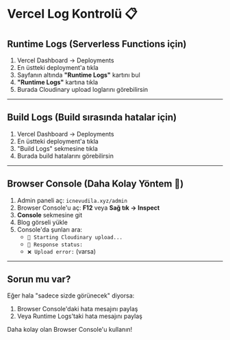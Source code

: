 # Vercel Log Kontrolü 📋

## Runtime Logs (Serverless Functions için)

1. Vercel Dashboard → Deployments
2. En üstteki deployment'a tıkla
3. Sayfanın altında **"Runtime Logs"** kartını bul
4. **"Runtime Logs"** kartına tıkla
5. Burada Cloudinary upload loglarını görebilirsin

---

## Build Logs (Build sırasında hatalar için)

1. Vercel Dashboard → Deployments
2. En üstteki deployment'a tıkla
3. "Build Logs" sekmesine tıkla
4. Burada build hatalarını görebilirsin

---

## Browser Console (Daha Kolay Yöntem 🎯)

1. Admin paneli aç: `icnevudila.xyz/admin`
2. Browser Console'u aç: **F12** veya **Sağ tık → Inspect**
3. **Console** sekmesine git
4. Blog görseli yükle
5. Console'da şunları ara:
   - `🚀 Starting Cloudinary upload...`
   - `📡 Response status:`
   - `❌ Upload error:` (varsa)

---

## Sorun mu var?

Eğer hala "sadece sizde görünecek" diyorsa:
1. Browser Console'daki hata mesajını paylaş
2. Veya Runtime Logs'taki hata mesajını paylaş

Daha kolay olan Browser Console'u kullanın!

